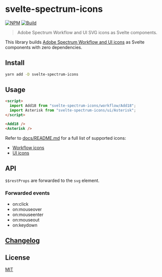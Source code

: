 # svelte-spectrum-icons

[![NPM][npm]][npm-url]
[![Build][build]][build-badge]

> Adobe Spectrum Workflow and UI SVG icons as Svelte components.

This library builds [Adobe Spectrum Workflow and UI icons](https://spectrum.adobe.com/page/icons/) as Svelte components with zero dependencies.

## Install

```bash
yarn add -D svelte-spectrum-icons
```

## Usage

```html
<script>
  import Add18 from "svelte-spectrum-icons/workflow/Add18";
  import Asterisk from "svelte-spectrum-icons/ui/Asterisk";
</script>

<Add18 />
<Asterisk />
```

Refer to [docs/README.md](docs/README.md) for a full list of supported icons:

- [Workflow icons](docs/README.md#workflow-icons)
- [UI icons](docs/README.md#ui-icons)

## API

`$$restProps` are forwarded to the `svg` element.

### Forwarded events

- on:click
- on:mouseover
- on:mouseenter
- on:mouseout
- on:keydown

## [Changelog](CHANGELOG.md)

## License

[MIT](LICENSE)

[npm]: https://img.shields.io/npm/v/svelte-spectrum-icons.svg?color=blue
[npm-url]: https://npmjs.com/package/svelte-spectrum-icons
[build]: https://travis-ci.com/metonym/svelte-spectrum-icons.svg?branch=master
[build-badge]: https://travis-ci.com/metonym/svelte-spectrum-icons
